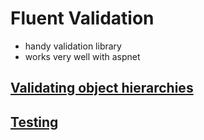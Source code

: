 # Fluent Validation

- handy validation library
- works very well with aspnet

## [Validating object hierarchies](https://stackoverflow.com/questions/30730937/c-sharp-fluentvalidation-for-a-hierarchy-of-classes)

## [Testing](https://docs.fluentvalidation.net/en/latest/testing.html#using-testvalidate)
